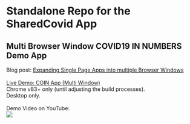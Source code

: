 # Standalone Repo for the SharedCovid App

## Multi Browser Window COVID19 IN NUMBERS Demo App
Blog post: <a href="https://medium.com/swlh/how-to-create-a-webworkers-driven-multithreading-app-part-2-3c5b3c2d1adb?source=friends_link&sk=cf4b5c0e014fcfd6fc1d9845f4eb3097">Expanding Single Page Apps into multiple Browser Windows</a></br>
</br>
<a href="https://neomjs.github.io/pages/node_modules/neo.mjs/apps/sharedcovid/index.html#mainview=table">Live Demo: COIN App (Multi Window)</a></br>
Chrome v83+ only (until adjusting the build processes).</br>
Desktop only.</br>
</br>
Demo Video on YouTube:</br>
<a href="https://youtu.be/n7m7ZT1kXQk"><img src="https://raw.githubusercontent.com/neomjs/pages/master/resources/images/expanding_spa_vid.png"></a></br>